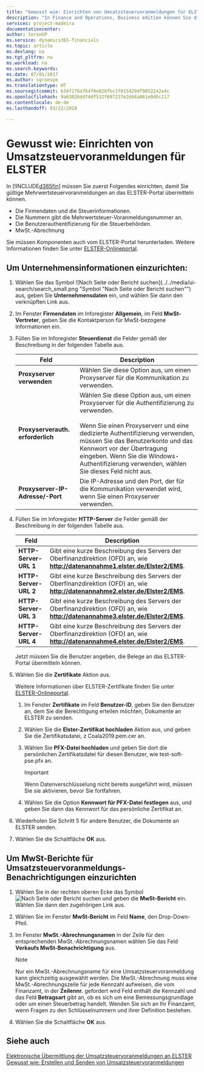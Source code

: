 ```yaml
---
title: "Gewusst wie: Einrichten von Umsatzsteuervoranmeldungen für ELSTER"
description: "In Finance and Operations, Business edition können Sie die Umsatzsteuervoranmeldungsdatei-Benachrichtigung elektronisch an das ELSTER-Portal übermitteln."
services: project-madeira
documentationcenter: 
author: SorenGP
ms.service: dynamics365-financials
ms.topic: article
ms.devlang: na
ms.tgt_pltfrm: na
ms.workload: na
ms.search.keywords: 
ms.date: 07/01/2017
ms.author: sgroespe
ms.translationtype: HT
ms.sourcegitcommit: b34f276a764f0e828fbc1f015429df9852242a4c
ms.openlocfilehash: 9a63826dd74df532f697237e2dd4a061e0d6c117
ms.contentlocale: de-de
ms.lasthandoff: 03/22/2018

---
```

# <a name="set-up-sales-vat-advance-notifications-for-elster"></a>Gewusst wie: Einrichten von Umsatzsteuervoranmeldungen für ELSTER
In [!INCLUDE[d365fin](../../includes/d365fin_md.md)] müssen Sie zuerst Folgendes einrichten, damit Sie gültige Mehrwertsteuervoranmeldungen an das ELSTER-Portal übermitteln können.  

- Die Firmendaten und die Steuerinformationen.  
- Die Nummern gibt die Mehrwertsteuer-Voranmeldungsnummer an.  
- Die Benutzerauthentifizierung für die Steuerbehörden.  
- MwSt.-Abrechnung  

Sie müssen Komponenten auch vom ELSTER-Portal herunterladen. Weitere Informationen finden Sie unter [ELSTER-Onlineportal](http://go.microsoft.com/fwlink/?LinkId=155998).  

## <a name="to-set-up-company-information"></a>Um Unternehmensinformationen einzurichten:  

1.  Wählen Sie das Symbol ![Nach Seite oder Bericht suchen](../../media/ui-search/search_small.png "Symbol "Nach Seite oder Bericht suchen"") aus, geben Sie **Unternehmensdaten** ein, und wählen Sie dann den verknüpften Link aus.  
2.  Im Fenster **Firmendaten** im Inforegister **Allgemein**, im Feld **MwSt-Vertreter**, geben Sie die Kontaktperson für MwSt-bezogene Informationen ein.  
3.  Füllen Sie im Inforegister **Steuerdienst** die Felder gemäß der Beschreibung in der folgenden Tabelle aus.  

    |Feld|Description|  
    |------------------------------------|---------------------------------------|  
    |**Proxyserver verwenden**|Wählen Sie diese Option aus, um einen Proxyserver für die Kommunikation zu verwenden.|  
    |**Proxyserverauth. erforderlich**|Wählen Sie diese Option aus, um einen Proxyserver für die Authentifizierung zu verwenden.<br /><br /> Wenn Sie einen Proxyserverr und eine dedizierte Authentifizierung verwenden, müssen Sie das Benutzerkonto und das Kennwort vor der Übertragung eingeben. Wenn Sie die Windows-Authentifizierung verwenden, wählen Sie dieses Feld nicht aus.|  
    |**Proxyserver-IP-Adresse/-Port**|Die IP-Adresse und den Port, der für die Kommunikation verwendet wird, wenn Sie einen Proxyserver verwenden.|  

4.  Füllen Sie im Inforegister **HTTP-Server** die Felder gemäß der Beschreibung in der folgenden Tabelle aus.  

    |Feld|Description|  
    |---------------------------------|---------------------------------------|  
    |**HTTP-Server-URL 1**|Gibt eine kurze Beschreibung des Servers der Oberfinanzdirektion (OFD) an, wie **http://datenannahme1.elster.de/Elster2/EMS**.|  
    |**HTTP-Server-URL 2**|Gibt eine kurze Beschreibung des Servers der Oberfinanzdirektion (OFD) an, wie **http://datenannahme2.elster.de/Elster2/EMS**.|  
    |**HTTP-Server-URL 3**|Gibt eine kurze Beschreibung des Servers der Oberfinanzdirektion (OFD) an, wie **http://datenannahme3.elster.de/Elster2/EMS**.|  
    |**HTTP-Server-URL 4**|Gibt eine kurze Beschreibung des Servers der Oberfinanzdirektion (OFD) an, wie **http://datenannahme4.elster.de/Elster2/EMS**.|  

    Jetzt müssen Sie die Benutzer angeben, die Belege an das ELSTER-Portal übermitteln können.  

5.  Wählen Sie die **Zertifikate** Aktion aus.  

    Weitere Informationen über ELSTER-Zertifikate finden Sie unter [ELSTER-Onlineportal](http://go.microsoft.com/fwlink/?LinkId=155998).  

    1.  Im Fenster **Zertifikate** im Feld **Benutzer-ID**, geben Sie den Benutzer an, dem Sie die Berechtigung erteilen möchten, Dokumente an ELSTER zu senden.  
    2.  Wählen Sie die **Elster-Zertifikat hochladen** Aktion aus, und geben Sie die Zertifikatsdatei, z Coala2019.pem.cer an.  
    3.  Wählen Sie **PFX-Datei hochladen** und geben Sie dort die persönlichen Zertifikatsdatei für diesen Benutzer, wie test-soft-pse.pfx an.  

        > [!IMPORTANT]  
        >  Wenn Datenverschlüsselung nicht bereits ausgeführt wird, müssen Sie sie aktivieren, bevor Sie fortfahren.

    4.  Wählen Sie die Option **Kennwort für PFX-Datei festlegen** aus, und geben Sie dann das Kennwort für das persönliche Zertifikat an.  

6.  Wiederholen Sie Schritt 5 für andere Benutzer, die Dokumente an ELSTER senden.  
7.  Wählen Sie die Schaltfläche **OK** aus.  

## <a name="to-set-up-a-vat-statement-for-sales-vat-advance-notifications"></a>Um MwSt-Berichte für Umsatzsteuervoranmeldungs-Benachrichtigungen einzurichten  

1.  Wählen Sie in der rechten oberen Ecke das Symbol ![Nach Seite oder Bericht suchen](../../media/ui-search/search_small.png "Nach Seite oder Bericht suchen") und geben die **MwSt-Bericht** ein. Wählen Sie dann den zugehörigen Link aus.  
2.  Wählen Sie im Fenster **MwSt-Bericht** im Feld **Name**, den Drop-Down-Pfeil.  
3.  Im Fenster **MwSt.-Abrechnungsnamen** in der Zeile für den entsprechenden MwSt.-Abrechnungsnamen wählen Sie das Feld **Verkaufs MwSt-Benachrichtigung** aus.  

    > [!NOTE]  
    >  Nur ein MwSt.-Abrechnungsname für eine Umsatzsteuervoranmeldung kann gleichzeitig ausgewählt werden. Die MwSt.-Abrechnung muss eine MwSt.-Abrechnungszeile für jede Kennzahl aufweisen, die vom Finanzamt, in der **Zeilennr.** gefordert wird Feld enthält die Kennzahl und das Feld **Betragsart** gibt an, ob es sich um eine Bemessungsgrundlage oder um einen Steuerbetrag handelt. Wenden Sie sich an Ihr Finanzamt, wenn Fragen zu den Schlüsselnummern und ihrer Definition bestehen.  

4.  Wählen Sie die Schaltfläche **OK** aus.  

## <a name="see-also"></a>Siehe auch  
 [Elektronische Übermittlung der Umsatzsteuervoranmeldungen an ELSTER](electronic-submission-of-sales-vat-advance-notifications-to-elster.md)   
 [Gewusst wie: Erstellen und Senden von Umsatzsteuervoranmeldungen](how-to-create-and-submit-sales-vat-advance-notifications.md)

